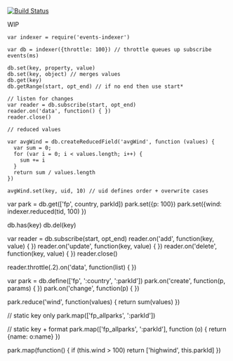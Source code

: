 [![Build Status](https://secure.travis-ci.org/tonistiigi/events-indexer.png)](http://travis-ci.org/tonistiigi/events-indexer)

WIP

```
var indexer = require('events-indexer')

var db = indexer({throttle: 100}) // throttle queues up subscribe events(ms)

db.set(key, property, value)
db.set(key, object) // merges values
db.get(key)
db.getRange(start, opt_end) // if no end then use start*

// listen for changes
var reader = db.subscribe(start, opt_end)
reader.on('data', function() { })
reader.close()

// reduced values

var avgWind = db.createReducedField('avgWind', function (values) {
  var sum = 0;
  for (var i = 0; i < values.length; i++) {
    sum += i
  }
  return sum / values.length
})

avgWind.set(key, uid, 10) // uid defines order + overwrite cases
````

var park = db.get(['fp', country, parkId])
park.set({p: 100})
park.set({wind: indexer.reduced(tid, 100) })

db.has(key)
db.del(key)

var reader = db.subscribe(start, opt_end)
reader.on('add', function(key, value) { })
reader.on('update', function(key, value) { })
reader.on('delete', function(key, value) { })
reader.close()

reader.throttle(.2).on('data', function(list) {
})

var park = db.define(['fp', ':country', ':parkId'])
park.on('create', function(p, params) {
})
park.on('change', function(p) {
})

park.reduce('wind', function(values) {
  return sum(values)
})

// static key only
park.map(['fp_allparks', ':parkId'])

// static key + format
park.map(['fp_allparks', ':parkId'], function (o) {
  return {name: o:name}
})

park.map(function() {
  if (this.wind > 100) return ['highwind', this.parkId]
})



